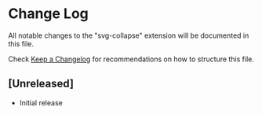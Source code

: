# Change Log

All notable changes to the "svg-collapse" extension will be documented in this file.

Check [Keep a Changelog](http://keepachangelog.com/) for recommendations on how to structure this file.

## [Unreleased]

- Initial release